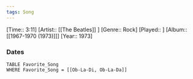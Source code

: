 ```yaml
---
tags: Song  
---
```

[Time:: 3:11]
[Artist:: [[The Beatles]] ]
[Genre:: Rock]
[Played:: ]
[Album:: [[1967-1970 (1973)]]]
[Year:: 1973]
### Dates
````dataview
TABLE Favorite_Song
WHERE Favorite_Song = [[Ob-La-Di, Ob-La-Da]]
````